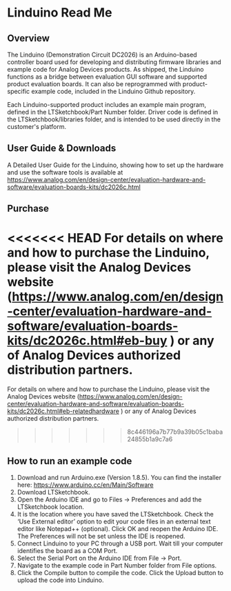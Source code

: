 # Linduino Read Me
## Overview ##
The Linduino (Demonstration Circuit DC2026) is an Arduino-based controller board used for developing and distributing firmware libraries and example code for Analog Devices products. As shipped, the Linduino functions as a bridge between evaluation GUI software and supported product evaluation boards. It can also be reprogrammed with product-specific example code, included in the Linduino Github repository.

Each Linduino-supported product includes an example main program, defined in the LTSketchbook/Part Number folder. Driver code is defined in the LTSketchbook/libraries folder, and is intended to be used directly in the customer's platform. 

## User Guide & Downloads ##
A Detailed User Guide for the Linduino, showing how to set up the hardware and use the software tools is available at https://www.analog.com/en/design-center/evaluation-hardware-and-software/evaluation-boards-kits/dc2026c.html

## Purchase ##
<<<<<<< HEAD
For details on where and how to purchase the Linduino, please visit the Analog Devices website (https://www.analog.com/en/design-center/evaluation-hardware-and-software/evaluation-boards-kits/dc2026c.html#eb-buy ) or any of Analog Devices authorized distribution partners.
=======
For details on where and how to purchase the Linduino, please visit the Analog Devices website (https://www.analog.com/en/design-center/evaluation-hardware-and-software/evaluation-boards-kits/dc2026c.html#eb-relatedhardware ) or any of Analog Devices authorized distribution partners.
>>>>>>> 8c446196a7b77b9a39b05c1baba24855b1a9c7a6

## How to run an example code ##
1. Download and run Arduino.exe (Version 1.8.5). You can find the installer here:
https://www.arduino.cc/en/Main/Software
2. Download LTSketchbook.
3. Open the Arduino IDE and go to Files → Preferences and add the LTSketchbook location. 
4. It is the location where you have saved the LTSketchbook. Check the ‘Use External editor’ option to edit your code files in an external text editor like Notepad++ (optional).
Click OK and reopen the Arduino IDE. The Preferences will not be set unless the IDE is reopened.
5. Connect Linduino to your PC through a USB port. Wait till your computer identifies the board as a COM Port.
6. Select the Serial Port on the Arduino IDE ­from File → Port. 
7. Navigate to the example code in Part Number folder from File options.
8. Click the Compile button to compile the code. Click the Upload button to upload the code into Linduino.
